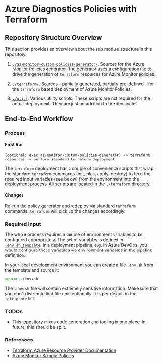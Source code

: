 # Azure Diagnostics Policies with Terraform

## Repository Structure Overview

This section provides an overview about the sub module structure in this repository.

1. [`./az-monitor-custom-policies-generator/`](./az-monitor-custom-policies-generator). Sources for the Azure Monitor Policies generator. The generator uses a configuration file to drive the generation of `terraform` resources for Azure Monitor policies.

1. [`./terraform/`](./terraform). Sources - partially generated, partially pre-defined - for the `terraform` based deployment of Azure Monitor Policies.

1. [`./util/`](./util). Various utility scripts. These scripts are not required for the actual deployment. They are just an addition to the dev cycle.

## End-to-End Workflow

### Process

#### First Run

```text
(optional: exec az-monitor-custom-policies-generator) -> terraform resources -> perform standard terraform deployment
```

The `terraform` deployment has a couple of convenience scripts that wrap the standard `terraform` commands (init, plan, apply, destroy) to feed the required input variables (see below) from the environment into the deployment process. All scripts are located in the [`./terraform`](./terraform) directory.

#### Changes

Re-run the policy generator and redeploy via standard `terraform` commands. `terraform` will pick up the changes accordingly.

### Required Input

The whole process requires a couple of environment variables to be configured appropriately. The set of variables is defined in [`.env.sh_template`](./.env.sh_template). In a deployment pipeline, e.g. in Azure DevOps, you would configure these variables via environment variables in the pipeline definition.

In your local development environment you can create a file `.env.sh` from the template and source it:

```sh
source ./env.sh
```

The `.env.sh` file will contain extremely sensitive information. Make sure that you don't distribute that file unintentionally. It is per default in the `.gitignore` list.

### TODOs

* This repository mixes code generation and tooling in one place. In future, this should be split.

### References

* [Terraform Azure Resource Provider Documentation](https://www.terraform.io/docs/providers/azurerm/)
* [Azure Monitor Sample Policies](https://github.com/johnkemnetz/azmon-onboarding/tree/master/policies)

